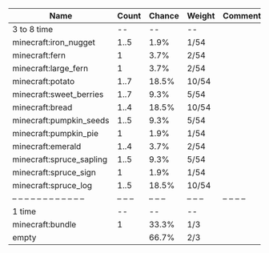 | Name                     | Count | Chance | Weight | Comment |
| ------------------------ | ----- | ------ | ------ | ------- |
| 3 to 8 time              |    -- |     -- |     -- |         |
| minecraft:iron_nugget    |  1..5 |   1.9% |   1/54 |         |
| minecraft:fern           |     1 |   3.7% |   2/54 |         |
| minecraft:large_fern     |     1 |   3.7% |   2/54 |         |
| minecraft:potato         |  1..7 |  18.5% |  10/54 |         |
| minecraft:sweet_berries  |  1..7 |   9.3% |   5/54 |         |
| minecraft:bread          |  1..4 |  18.5% |  10/54 |         |
| minecraft:pumpkin_seeds  |  1..5 |   9.3% |   5/54 |         |
| minecraft:pumpkin_pie    |     1 |   1.9% |   1/54 |         |
| minecraft:emerald        |  1..4 |   3.7% |   2/54 |         |
| minecraft:spruce_sapling |  1..5 |   9.3% |   5/54 |         |
| minecraft:spruce_sign    |     1 |   1.9% |   1/54 |         |
| minecraft:spruce_log     |  1..5 |  18.5% |  10/54 |         |
| – – – – – – – – – – – –  | – – – | – – –  | – – –  | – – – – |
| 1 time                   |    -- |     -- |     -- |         |
| minecraft:bundle         |     1 |  33.3% |    1/3 |         |
| empty                    |       |  66.7% |    2/3 |         |
